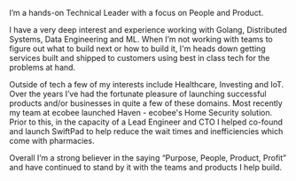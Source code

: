 I’m a hands-on Technical Leader with a focus on People and Product. 

I have a very deep interest and experience working with Golang, Distributed Systems, Data Engineering and ML. When I’m not working with teams to figure out what to build next or how to build it, I'm heads down getting services built and shipped to customers using best in class tech for the problems at hand.

Outside of tech a few of my interests include Healthcare, Investing and IoT. Over the years I’ve had the fortunate pleasure of launching successful products and/or businesses in quite a few of these domains. Most recently my team at ecobee launched Haven - ecobee's Home Security solution. Prior to this, in the capacity of a Lead Engineer and CTO I helped co-found and launch SwiftPad to help reduce the wait times and inefficiencies which come with pharmacies.

Overall I’m a strong believer in the saying “Purpose, People, Product, Profit” and have continued to stand by it with the teams and products I help build.
